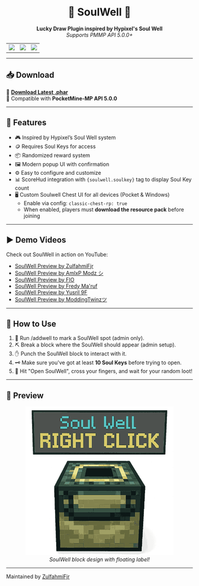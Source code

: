 <h1 align="center">🔮 SoulWell 🔮</h1>

<p align="center">
  <b>Lucky Draw Plugin inspired by Hypixel's Soul Well</b><br>
  <i>Supports PMMP API 5.0.0+</i>
</p>

<table> <tr> <td><img src="https://1.bp.blogspot.com/-olWvczoyzGc/XvgRyuHRH9I/AAAAAAAAAC8/yVPSF1naxAAWVzvuxGslbDrKUceYKiqGgCK4BGAsYHg/s1920/Screenshot_2020-06-28-10-35-27-306_com.mojang.png" width="600"/></td> <td><img src="https://1.bp.blogspot.com/-QkEkQaUq5cY/XvgRyak50TI/AAAAAAAAAC4/x-64flc0ptkAwM-fPSd-tGJbyNMcX1FWwCK4BGAsYHg/s1920/Screenshot_2020-06-28-10-35-35-368_com.mojang.png" width="600"/></td> <td><img src="https://i.imgur.com/j1BhXhI.png" width="600"/></td> </tr> </table>

---

## 📥 Download

🔗 [**Download Latest .phar**](https://poggit.pmmp.io/r/256010/SoulWell.phar)  
🔧 Compatible with **PocketMine-MP API 5.0.0**

---

## 🧿 Features

- 🎮 Inspired by Hypixel’s Soul Well system
- 🪙 Requires Soul Keys for access
- 📦 Randomized reward system
- 🖼 Modern popup UI with confirmation
- ⚙️ Easy to configure and customize
- 📊 ScoreHud integration with `{soulwell.soulkey}` tag to display Soul Key count
- 🖥️ Custom Soulwell Chest UI for all devices (Pocket & Windows)  
  - Enable via config: `classic-chest-rp: true`  
  - When enabled, players must **download the resource pack** before joining 

---

## ▶️ Demo Videos

Check out SoulWell in action on YouTube:

- [SoulWell Preview by ZulfahmiFjr](https://www.youtube.com/watch?v=4cFAz_Sn1Eo)
- [SoulWell Preview by AmlxP Modz シ](https://www.youtube.com/watch?v=JBJBAauGoG4)
- [SoulWell Preview by FIO](https://www.youtube.com/watch?v=BdTHKTVP434)
- [SoulWell Preview by Fredy Ma'ruf](https://www.youtube.com/watch?v=R4vB_SDOgz0)
- [SoulWell Preview by Yusril 9F](https://www.youtube.com/watch?v=x550VlR_Q5s)
- [SoulWell Preview by ModdingTwinzツ](https://www.youtube.com/watch?v=2OWY2O6lcms)

---

## 🧾 How to Use

1. 🔧 Run /addwell to mark a SoulWell spot (admin only).
2. ⛏ Break a block where the SoulWell should appear (admin setup).
3. ✋ Punch the SoulWell block to interact with it.
4. 🗝 Make sure you've got at least **10 Soul Keys** before trying to open.
5. 🎉 Hit "Open SoulWell", cross your fingers, and wait for your random loot!

---

## 📸 Preview

<p align="center">
  <img src="https://github.com/ZulfahmiFjr/SoulWell/blob/master/icon.png?raw=true" width="400"/>
  <br><i>SoulWell block design with floating label!</i>
</p>

--- 
Maintained by [ZulfahmiFjr](https://github.com/ZulfahmiFjr)
